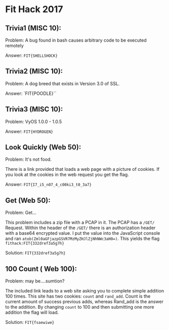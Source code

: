 # Fit Hack 2017

## Trivia1 (MISC 10):

Problem: A bug found in bash causes arbitrary code to be executed remotely

Answer: `FIT{SHELLSHOCK}`

## Trivia2 (MISC 10):

Problem: A dog breed that exists in Version 3.0 of SSL.

Answer: `FIT{POODLE}``

## Trivia3 (MISC 10):

Problem: VyOS 1.0.0 - 1.0.5

Answer: `FIT{HYDROGEN}`

## Look Quickly (Web 50):

Problem: It's not food.

There is a link provided that loads a web page with a picture of cookies.  If you look at the cookies in the web request you get the flag.

Answer: `FIT{I7_i5_n07_4_c00ki3_t0_3a7}`

## Get (Web 50):

Problem: Get...

This problem includes a zip file with a PCAP in it.  The PCAP has a `/GET/` Request.  Within the header of the `/GET/` there is an authorization header with a base64 encrypted value.  I put the value into the JavaScript console and ran `atob(Zml0aGFjazpGSVR7MzMyZHJlZjNhNWc3aH0=)`.  This yields the flag `fithack:FIT{332dref3a5g7h}`

Solution: `FIT{332dref3a5g7h}`

## 100 Count ( Web 100):

Problem: may be....sumtion?

The included link leads to a web site asking you to complete simple addition 100 times.  This site has two cookies: `count` and `rand_add`.  Count is the current amount of success previous adds, whereas Rand_add is the answer to the addition.  By changing `count` to 100 and then submitting one more addition the flag will load.  

Solution: `FIT{fsaewiwe}`
